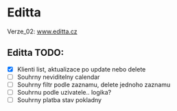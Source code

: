 # Editta


Verze_02: www.editta.cz

## Editta TODO:

- [X]	Klienti list, aktualizace po update nebo delete
- [ ]	Souhrny neviditelny calendar
- [ ]	Souhrny filtr podle zaznamu, delete jednoho zaznamu
- [ ]	Souhrnu podle uzivatele.. logika?
- [ ]	Souhrny platba stav pokladny
